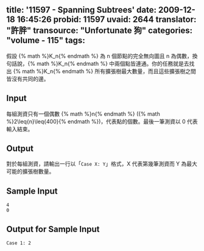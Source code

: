 title: '11597 - Spanning Subtrees'
date: 2009-12-18 16:45:26
probid: 11597
uvaid: 2644
translator: "許胖"
transource: "Unfortunate 狗"
categories: "volume - 115"
tags:
---

假設 {% math %}K_n{% endmath %} 為 n 個節點的完全無向圖且 n 為偶數，換句話說，{% math %}K_n{% endmath %} 中兩個點皆連通。你的任務就是去找出 {% math %}K_n{% endmath %} 所有擴張樹最大數量，而且這些擴張樹之間皆沒有共同的邊。

<!-- more -->

## Input ##

每組測資只有一個偶數 {% math %}n{% endmath %} ({% math %}2\leq{n}\leq{400}{% endmath %})，代表點的個數。最後一筆測資以 0 代表輸入結束。

## Output ##

對於每組測資，請輸出一行以「`Case X: Y`」格式，X 代表第幾筆測資而 Y 為最大可能的擴張樹數量。

## Sample Input ##

	4
	0

## Output for Sample Input ##

	Case 1: 2